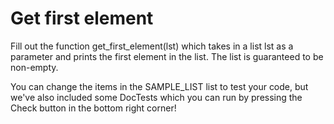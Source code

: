 # Get first element

Fill out the function get_first_element(lst) which takes in a list lst as a parameter and prints the first element in the list. The list is guaranteed to be non-empty.

You can change the items in the SAMPLE_LIST list to test your code, but we've also included some DocTests which you can run by pressing the Check button in the bottom right corner!
